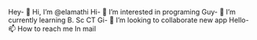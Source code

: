 Hey- 👋 Hi, I’m @elamathi
 Hi- 👀 I’m interested in programing
Guy- 🌱 I’m currently learning B. Sc CT
Gi- 💞️ I’m looking to collaborate new app
Hello- 📫 How to reach me In mail

<!---
20072005/20072005 is a ✨ special ✨ repository because its `README.md` (this file) appears on your GitHub profile.
You can click the Preview link to take a look at your changes.
--->
